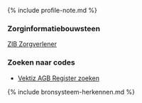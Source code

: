 {% include profile-note.md %}

### Zorginformatiebouwsteen

[ZIB Zorgverlener](https://zibs.nl/wiki/Zorgverlener-v3.2(2017NL))

### Zoeken naar codes

* [Vektiz AGB Register zoeken](https://www.vektis.nl/agb-register/zoeken)

{% include bronsysteem-herkennen.md %}